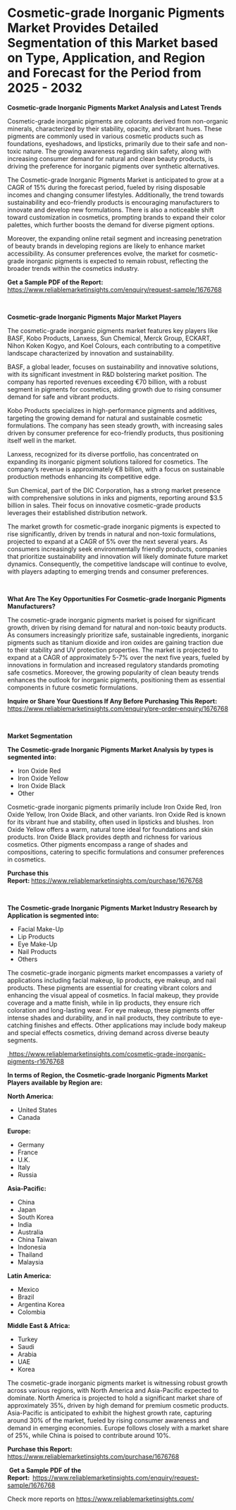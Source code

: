 <p><h1>Cosmetic-grade Inorganic Pigments Market Provides Detailed Segmentation of this Market based on Type, Application, and Region and Forecast for the Period from 2025 - 2032</h1></p><p><strong>Cosmetic-grade Inorganic Pigments Market Analysis and Latest Trends</strong></p>
<p><p>Cosmetic-grade inorganic pigments are colorants derived from non-organic minerals, characterized by their stability, opacity, and vibrant hues. These pigments are commonly used in various cosmetic products such as foundations, eyeshadows, and lipsticks, primarily due to their safe and non-toxic nature. The growing awareness regarding skin safety, along with increasing consumer demand for natural and clean beauty products, is driving the preference for inorganic pigments over synthetic alternatives.</p><p>The Cosmetic-grade Inorganic Pigments Market is anticipated to grow at a CAGR of 15% during the forecast period, fueled by rising disposable incomes and changing consumer lifestyles. Additionally, the trend towards sustainability and eco-friendly products is encouraging manufacturers to innovate and develop new formulations. There is also a noticeable shift toward customization in cosmetics, prompting brands to expand their color palettes, which further boosts the demand for diverse pigment options.</p><p>Moreover, the expanding online retail segment and increasing penetration of beauty brands in developing regions are likely to enhance market accessibility. As consumer preferences evolve, the market for cosmetic-grade inorganic pigments is expected to remain robust, reflecting the broader trends within the cosmetics industry.</p></p>
<p><strong>Get a Sample PDF of the Report:&nbsp;</strong> <a href="https://www.reliablemarketinsights.com/enquiry/request-sample/1676768?utm_campaign=2538&utm_medium=2&utm_source=Github&utm_content=ia&utm_term=24032025&utm_id=cosmetic-grade-inorganic-pigments">https://www.reliablemarketinsights.com/enquiry/request-sample/1676768</a></p>
<p>&nbsp;</p>
<p><strong>Cosmetic-grade Inorganic Pigments Major Market Players</strong></p>
<p><p>The cosmetic-grade inorganic pigments market features key players like BASF, Kobo Products, Lanxess, Sun Chemical, Merck Group, ECKART, Nihon Koken Kogyo, and Koel Colours, each contributing to a competitive landscape characterized by innovation and sustainability. </p><p>BASF, a global leader, focuses on sustainability and innovative solutions, with its significant investment in R&D bolstering market position. The company has reported revenues exceeding €70 billion, with a robust segment in pigments for cosmetics, aiding growth due to rising consumer demand for safe and vibrant products.</p><p>Kobo Products specializes in high-performance pigments and additives, targeting the growing demand for natural and sustainable cosmetic formulations. The company has seen steady growth, with increasing sales driven by consumer preference for eco-friendly products, thus positioning itself well in the market.</p><p>Lanxess, recognized for its diverse portfolio, has concentrated on expanding its inorganic pigment solutions tailored for cosmetics. The company’s revenue is approximately €8 billion, with a focus on sustainable production methods enhancing its competitive edge.</p><p>Sun Chemical, part of the DIC Corporation, has a strong market presence with comprehensive solutions in inks and pigments, reporting around $3.5 billion in sales. Their focus on innovative cosmetic-grade products leverages their established distribution network.</p><p>The market growth for cosmetic-grade inorganic pigments is expected to rise significantly, driven by trends in natural and non-toxic formulations, projected to expand at a CAGR of 5% over the next several years. As consumers increasingly seek environmentally friendly products, companies that prioritize sustainability and innovation will likely dominate future market dynamics. Consequently, the competitive landscape will continue to evolve, with players adapting to emerging trends and consumer preferences.</p></p>
<p>&nbsp;</p>
<p><strong>What Are The Key Opportunities For Cosmetic-grade Inorganic Pigments Manufacturers?</strong></p>
<p><p>The cosmetic-grade inorganic pigments market is poised for significant growth, driven by rising demand for natural and non-toxic beauty products. As consumers increasingly prioritize safe, sustainable ingredients, inorganic pigments such as titanium dioxide and iron oxides are gaining traction due to their stability and UV protection properties. The market is projected to expand at a CAGR of approximately 5-7% over the next five years, fueled by innovations in formulation and increased regulatory standards promoting safe cosmetics. Moreover, the growing popularity of clean beauty trends enhances the outlook for inorganic pigments, positioning them as essential components in future cosmetic formulations.</p></p>
<p><strong>Inquire or Share Your Questions If Any Before Purchasing This Report:</strong> <a href="https://www.reliablemarketinsights.com/enquiry/pre-order-enquiry/1676768?utm_campaign=2538&utm_medium=2&utm_source=Github&utm_content=ia&utm_term=24032025&utm_id=cosmetic-grade-inorganic-pigments">https://www.reliablemarketinsights.com/enquiry/pre-order-enquiry/1676768</a></p>
<p>&nbsp;</p>
<p><strong>Market Segmentation</strong></p>
<p><strong>The Cosmetic-grade Inorganic Pigments Market Analysis by types is segmented into:</strong></p>
<p><ul><li>Iron Oxide Red</li><li>Iron Oxide Yellow</li><li>Iron Oxide Black</li><li>Other</li></ul></p>
<p><p>Cosmetic-grade inorganic pigments primarily include Iron Oxide Red, Iron Oxide Yellow, Iron Oxide Black, and other variants. Iron Oxide Red is known for its vibrant hue and stability, often used in lipsticks and blushes. Iron Oxide Yellow offers a warm, natural tone ideal for foundations and skin products. Iron Oxide Black provides depth and richness for various cosmetics. Other pigments encompass a range of shades and compositions, catering to specific formulations and consumer preferences in cosmetics.</p></p>
<p><strong>Purchase this Report:&nbsp;</strong><a href="https://www.reliablemarketinsights.com/purchase/1676768?utm_campaign=2538&utm_medium=2&utm_source=Github&utm_content=ia&utm_term=24032025&utm_id=cosmetic-grade-inorganic-pigments">https://www.reliablemarketinsights.com/purchase/1676768</a></p>
<p>&nbsp;</p>
<p><strong>The Cosmetic-grade Inorganic Pigments Market Industry Research by Application is segmented into:</strong></p>
<p><ul><li>Facial Make-Up</li><li>Lip Products</li><li>Eye Make-Up</li><li>Nail Products</li><li>Others</li></ul></p>
<p><p>The cosmetic-grade inorganic pigments market encompasses a variety of applications including facial makeup, lip products, eye makeup, and nail products. These pigments are essential for creating vibrant colors and enhancing the visual appeal of cosmetics. In facial makeup, they provide coverage and a matte finish, while in lip products, they ensure rich coloration and long-lasting wear. For eye makeup, these pigments offer intense shades and durability, and in nail products, they contribute to eye-catching finishes and effects. Other applications may include body makeup and special effects cosmetics, driving demand across diverse beauty segments.</p></p>
<p><a href="https://www.reliablemarketinsights.com/cosmetic-grade-inorganic-pigments-r1676768?utm_campaign=2538&utm_medium=2&utm_source=Github&utm_content=ia&utm_term=24032025&utm_id=cosmetic-grade-inorganic-pigments">&nbsp;https://www.reliablemarketinsights.com/cosmetic-grade-inorganic-pigments-r1676768</a></p>
<p><strong>In terms of Region, the Cosmetic-grade Inorganic Pigments Market Players available by Region are:</strong></p>
<p>
    <p> <strong> North America: </strong>
        <ul>
            <li>United States</li>
            <li>Canada</li>
        </ul>
        </p> 
    <p> <strong> Europe: </strong>
        <ul>
            <li>Germany</li>
            <li>France</li>
            <li>U.K.</li>
            <li>Italy</li>
            <li>Russia</li>
        </ul>
        </p> 
    <p> <strong> Asia-Pacific: </strong>
        <ul>
            <li>China</li>
            <li>Japan</li>
            <li>South Korea</li>
            <li>India</li>
            <li>Australia</li>
            <li>China Taiwan</li>
            <li>Indonesia</li>
            <li>Thailand</li>
            <li>Malaysia</li>
        </ul>
        </p> 
    <p> <strong> Latin America: </strong>
        <ul>
            <li>Mexico</li>
            <li>Brazil</li>
            <li>Argentina Korea</li>
            <li>Colombia</li>
        </ul>
        </p> 
    <p> <strong> Middle East & Africa: </strong>
        <ul>
            <li>Turkey</li>
            <li>Saudi</li>
            <li>Arabia</li>
            <li>UAE</li>
            <li>Korea</li>
        </ul>
    </p>
    </p>
<p><p>The cosmetic-grade inorganic pigments market is witnessing robust growth across various regions, with North America and Asia-Pacific expected to dominate. North America is projected to hold a significant market share of approximately 35%, driven by high demand for premium cosmetic products. Asia-Pacific is anticipated to exhibit the highest growth rate, capturing around 30% of the market, fueled by rising consumer awareness and demand in emerging economies. Europe follows closely with a market share of 25%, while China is poised to contribute around 10%.</p></p>
<p><strong>Purchase this Report: </strong><a href="https://www.reliablemarketinsights.com/purchase/1676768?utm_campaign=2538&utm_medium=2&utm_source=Github&utm_content=ia&utm_term=24032025&utm_id=cosmetic-grade-inorganic-pigments">https://www.reliablemarketinsights.com/purchase/1676768</a></p>
<p>&nbsp;<strong>Get a Sample PDF of the Report:&nbsp;&nbsp;</strong><a href="https://www.reliablemarketinsights.com/enquiry/request-sample/1676768?utm_campaign=2538&utm_medium=2&utm_source=Github&utm_content=ia&utm_term=24032025&utm_id=cosmetic-grade-inorganic-pigments">https://www.reliablemarketinsights.com/enquiry/request-sample/1676768</a></p>
<p><strong></strong></p>
<p>Check more reports on <a href="https://www.reliablemarketinsights.com/?utm_campaign=2538&utm_medium=2&utm_source=Github&utm_content=ia&utm_term=24032025&utm_id=cosmetic-grade-inorganic-pigments">https://www.reliablemarketinsights.com/</a></p>